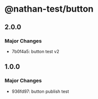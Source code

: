 # @nathan-test/button

## 2.0.0

### Major Changes

- 7b0f4a5: button test v2

## 1.0.0

### Major Changes

- 936fd97: button publish test
